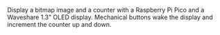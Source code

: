 Display a bitmap image and a counter with a Raspberry Pi Pico and a Waveshare 1.3" OLED display. Mechanical buttons wake the display and increment the counter up and down.

